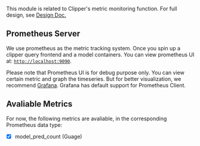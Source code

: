 This module is related to Clipper's metric monitoring function. For full design, see [Design Doc.](https://docs.google.com/document/d/10whRxCc97gOJl4j2lY6R-v7cI_ZoAMVcNGPG_9oj6iY/edit?usp=sharing)

## Prometheus Server
We use prometheus as the metric tracking system. Once you spin up a clipper query frontend and a model containers. You can view prometheus UI at: [`http://localhost:9090`](http://localhost:9090). 

Please note that Prometheus UI is for debug purpose only. You can view certain metric and graph the timeseries. But for better visualization, we recommend [Grafana](https://grafana.com/). Grafana has default support for Prometheus Client. 

## Avaliable Metrics
For now, the following metrics are avaliable, in the corresponding Prometheus data type:
- [x] model_pred_count (Guage)
